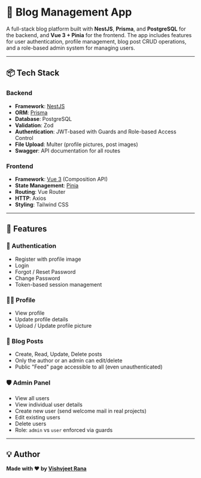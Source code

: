 # 📝 Blog Management App

A full-stack blog platform built with **NestJS**, **Prisma**, and **PostgreSQL** for the backend, and **Vue 3 + Pinia** for the frontend. The app includes features for user authentication, profile management, blog post CRUD operations, and a role-based admin system for managing users.

---

## 📦 Tech Stack

### Backend
- **Framework**: [NestJS](https://nestjs.com/)
- **ORM**: [Prisma](https://www.prisma.io/)
- **Database**: PostgreSQL
- **Validation**: Zod
- **Authentication**: JWT-based with Guards and Role-based Access Control
- **File Upload**: Multer (profile pictures, post images)
- **Swagger**: API documentation for all routes

### Frontend
- **Framework**: [Vue 3](https://vuejs.org/) (Composition API)
- **State Management**: [Pinia](https://pinia.vuejs.org/)
- **Routing**: Vue Router
- **HTTP**: Axios
- **Styling**: Tailwind CSS

---

## 🔐 Features

### 👤 Authentication
- Register with profile image
- Login
- Forgot / Reset Password
- Change Password
- Token-based session management

### 🙍‍♂️ Profile
- View profile
- Update profile details
- Upload / Update profile picture

### 📝 Blog Posts
- Create, Read, Update, Delete posts
- Only the author or an admin can edit/delete
- Public "Feed" page accessible to all (even unauthenticated)

### 🛡️ Admin Panel
- View all users
- View individual user details
- Create new user (send welcome mail in real projects)
- Edit existing users
- Delete users
- Role: `admin` vs `user` enforced via guards

---

## 💡 Author
**Made with ❤️ by [Vishvjeet Rana](https://vishvjeet.com/)**

